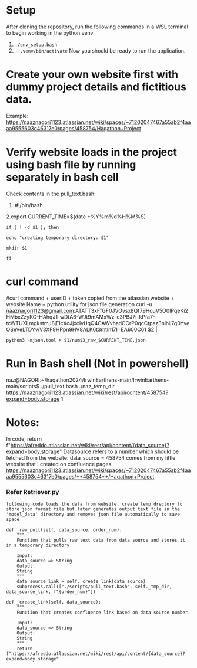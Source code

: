 # Setup
After cloning the repository, run the following commands in a WSL terminal to begin working in the python venv
1. `./env_setup.bash`
2. `. .venv/bin/activate`
Now you should be ready to run the application.
# Create your own website first with dummy project details and fictitious data. 
Example: https://naaznagori1123.atlassian.net/wiki/spaces/~71202047467a55ab2f4aaaa9555603c46317e0/pages/458754/Haqathon+Project

# Verify website loads in the project using bash file by running separately in bash cell 
Check contents in the pull_text.bash:

1. #!/bin/bash

2.export CURRENT_TIME=$(date +%Y%m%d%H%M%S)

	if [ ! -d $1 ]; then

	echo "creating temporary directory: $1"
 
	mkdir $1
 
	fi
# curl command
#curl command + userID + token copied from the atlassian website  + website Name + python utility for json file generation
	curl -u naaznagori1123@gmail.com:ATATT3xFfGF0JVGvsx8Qf79HquV5O0lPqeKi2HMbxZzyKG-HAhqJ1-wDtA6-WJt9mAMxWz-c3PBJ7I-kPfa7-tcWTUXLmgkstmJ8jEIcXcJjxcIvUqQ4CAWvhadCCrP0qcCtpaz3nlhij7g0YveOSeVeLTDYwV3XF9HPpn9HV8ALK6t3mtln17I=EA600C61 $2 |

	python3 -mjson.tool > $1/num$3_raw_$CURRENT_TIME.json

# Run in Bash shell (Not in powershell)
naz@NAGORI:~/haqathon2024/IrwinEarthens-main/IrwinEarthens-main/scripts$ ./pull_text.bash ./naz_temp_dir https://naaznagori1123.atlassian.net/wiki/rest/api/content/458754?expand=body.storage 1

# Notes:
In code, return f"https://afreddo.atlassian.net/wiki/rest/api/content/{data_source}?expand=body.storage"
Datasource refers to a number which should be fetched from the website:
data_source = 458754 comes from my little website that I created on confluence pages
https://naaznagori1123.atlassian.net/wiki/spaces/~71202047467a55ab2f4aaaa9555603c46317e0/pages/**458754**/Haqathon+Project

### Refer Retriever.py 
    following code loads the data from website, create temp drectory to store json format file but later generates output text file in the 'model_data' directory and removes json file automatically to save space
    
    def _raw_pull(self, data_source, order_num):
        """
        Function that pulls raw text data from data source and stores it in a temporary directory

        Input:
        data_source => String
        Output:
        String
        """
        data_source_link = self._create_link(data_source)
        subprocess.call(["./scripts/pull_text.bash", self._tmp_dir, data_source_link, f"{order_num}"])

    def _create_link(self, data_source):
        """
        Function that creates confluence link based on data source number.

        Input:
        data_source => String
        Output:
        String
        """
        return f"https://afreddo.atlassian.net/wiki/rest/api/content/{data_source}?expand=body.storage"
